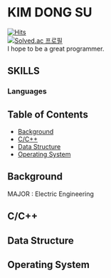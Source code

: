 # KIM DONG SU
[![Hits](https://hits.seeyoufarm.com/api/count/incr/badge.svg?url=https%3A%2F%2Fgithub.com%2Fdskim9882%2Fhit-counter&count_bg=%2379C83D&title_bg=%23555555&icon=&icon_color=%23E7E7E7&title=hits&edge_flat=false)](https://hits.seeyoufarm.com)
<br/>
[![Solved.ac
프로필](http://mazassumnida.wtf/api/v2/generate_badge?boj=dskim9882)](https://solved.ac/dskim9882)
<br/>
I hope to be a great programmer.

## SKILLS
### Languages
## Table of Contents
+ [Background](##Background)
+ [C/C++](##C/C++)
+ [Data Structure](##Data-Structure)
+ [Operating System](##Operating-System)
## Background
MAJOR : Electric Engineering
## C/C++
## Data Structure
## Operating System
